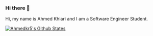 ### Hi there 👋 
Hi, my name is Ahmed Khiari and I am a Software Engineer Student.



[![Ahmedkr5's Github States](https://github-readme-stats.vercel.app/api?username=Ahmedkr5&show_icons=true&theme=dracula)](https://github.com/Ahmedkr5/github-readme-stats)




[linkedin]: https://www.linkedin.com/in/ahmedkr/

